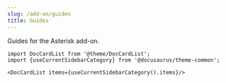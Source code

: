 ```yaml
---
slug: /add-on/guides
title: Guides
---
```


Guides for the Asterisk add-on.

```mdx-code-block
import DocCardList from '@theme/DocCardList';
import {useCurrentSidebarCategory} from '@docusaurus/theme-common';

<DocCardList items={useCurrentSidebarCategory().items}/>
```